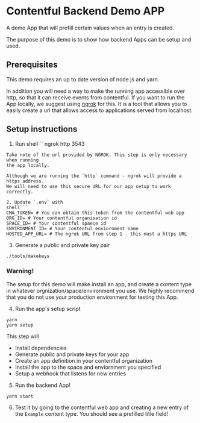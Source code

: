 # Contentful Backend Demo APP

A demo App that will prefill certain values when an entry is created.

The purpose of this demo is to show how backend Apps can be setup and used.


## Prerequisites
This demo requires an up to date version of node.js and yarn.

In addition you will need a way to make the running app accessible over http, so
that it can receive events from contentful. If you want to run the App locally, 
we suggest using [ngrok](https://ngrok.com/) for this. It is a tool that allows 
you to easily create a url that allows access to applications served from
localhost.

## Setup instructions

1. Run
shell```
ngrok http 3543
```
Take note of the url provided by NGROK. This step is only necessary when running
the app locally.

Although we are running the `http` command - ngrok will provide a https address.
We will need to use this secure URL for our app setup to work correctly.

2. Update `.env` with
shell```
CMA_TOKEN= # You can obtain this token from the contentful web app
ORG_ID= # Your contentful organisation id
SPACE_ID= # Your contentful spaece id
ENVIRONMENT_ID= # Your contentul enviornment name
HOSTED_APP_URL= # The ngrok URL from step 1 - this must a https URL
```

3. Generate a public and private key pair
```shell
./tools/makekeys
```

### Warning!
The setup for this demo will make install an app, and create a content type in
whatever orgnization/space/environment you use. We highly recommend that you do
not use your production environment for testing this App.


4. Run the app's setup script

```shell
yarn
yarn setup
```
This step will
* Install dependencies
* Generate public and private keys for your app
* Create an app definition in your contentful organization
* Install the app to the space and enviornment you specified
* Setup a webhook that listens for new entries

5. Run the backend App!
```shell
yarn start
```

6. Test it by going to the contentful web app and creating a new entry of the
   `Example` content type. You should see a prefilled title field!


